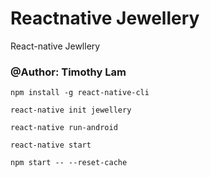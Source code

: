 # Reactnative Jewellery
 React-native Jewllery


### @Author: Timothy Lam

```
npm install -g react-native-cli
```

```
react-native init jewellery
```

```
react-native run-android
```

```
react-native start
```

```
npm start -- --reset-cache
```